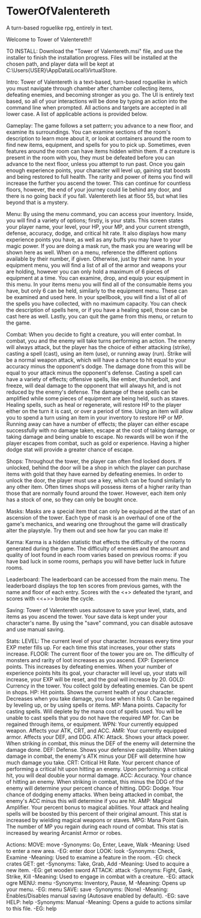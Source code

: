 # TowerOfValentereth
A turn-based roguelike rpg, entirely in text.

Welcome to Tower of Valentereth!!

TO INSTALL:
	Download the "Tower of Valentereth.msi" file, and use the installer to finish the installation progress. Files will be installed at the chosen
	path, and player data will be kept at C:\Users\{USER}\AppData\Local\VirtualStore.

Intro:
    Tower of Valentereth is a text-based, turn-based roguelike in which you must navigate through chamber after chamber collecting items,
    defeating enemies, and becoming stronger as you go. The UI is entirely text based, so all of your interactions will be done by typing
    an action into the command line when prompted. All actions and targets are accepted in all lower case. A list of applicable actions
    is provided below.

Gameplay:
    The game follows a set pattern; you advance to a new floor, and examine its surroundings. You can examine sections of the room's
    description to learn more about it, or look at containers around the room to find new items, equipment, and spells for you to pick up.
    Sometimes, even features around the room can have items hidden within them.
    If a creature is present in the room with you, they must be defeated before you can advance to the next floor, unless you attempt to run past.
    Once you gain enough experience points, your character will level up, gaining stat boosts and being restored to full health. The rarity and
    power of items you find will increase the further you ascend the tower. This can continue for countless floors, however, the end of your journey
    could lie behind any door, and there is no going back if you fall. Valentereth lies at floor 55, but what lies beyond that is a mystery.

Menu:
    By using the menu command, you can access your inventory. Inside, you will find a variety of options; firstly, is your stats. This screen
    states your player name, your level, your HP, your MP, and your current strength, defense, accuracy, dodge, and critical hit rate. It also
    displays how many experience points you have, as well as any buffs you may have to your magic power. If you are doing a mask run, the mask
    you are wearing will be shown here as well. When on a menu, reference the different options available by their number, if given. Otherwise, just
    by their name.
    In your equipment menu, you will find a list of all of the armor and weapons your are holding, however you can only hold a maximum of 6 pieces of
    equipment at a time. You can examine, drop, and equip your equipment in this menu. In your items menu you will find all of the consumable
    items you have, but only 6 can be held, similarly to the equipment menu. These can be examined and used here. In your spellbook, you will
    find a list of all of the spells you have collected, with no maximum capacity. You can check the description of spells here, or if you
    have a healing spell, those can be cast here as well. Lastly, you can quit the game from this menu, or return to the game.

Combat:
    When you decide to fight a creature, you will enter combat. In combat, you and the enemy will take turns performing an action. The
    enemy will always attack, but the player has the choice of either attacking (strike), casting a spell (cast), using an item
    (use), or running away (run). Strike will be a normal weapon attack, which will have a chance to hit equal to your accuracy minus the opponent's
    dodge. The damage done from this will be equal to your attack minus the opponent's defense. Casting a spell can have a variety of effects;
    offensive spells, like ember, thunderbolt, and freeze, will deal damage to the opponent that will always hit, and is not reduced by
    the enemy's defense. The damage of these spells can be amplified while some pieces of equipment are being held, such as staves. Healing spells,
    such as heal or regenerate, will restore HP to the player either on the turn it is cast, or over a period of time. Using an item will allow you
    to spend a turn using an item in your inventory to restore HP or MP.
    Running away can have a number of effects; the player can either escape successfully with no damage taken, escape at the cost of taking damage,
    or taking damage and being unable to escape. No rewards will be won if the player escapes from combat, such as gold or experience. Having a higher
    dodge stat will provide a greater chance of escape.

Shops:
    Throughout the tower, the player can often find locked doors. If unlocked, behind the door will be a shop in which the player can purchase items
    with gold that they have earned by defeating enemies. In order to unlock the door, the player must use a key, which can be found similarly to any
    other item. Often times shops will possess items of a higher rarity than those that are normally found around the tower. However, each item only
    has a stock of one, so they can only be bought once.

Masks:
    Masks are a special item that can only be equipped at the start of an ascension of the tower. Each type of mask is an overhaul of one of the game's
    mechanics, and wearing one throughout the game will drastically alter the playstyle. Try them out and see how far you can make it!

Karma:
    Karma is a hidden statistic that effects the difficulty of the rooms generated during the game. The difficulty of enemies and the amount and quality
    of loot found in each room varies based on previous rooms: if you have bad luck in some rooms, perhaps you will have better luck in future rooms.

Leaderboard:
    The leaderboard can be accessed from the main menu. The leaderboard displays the top ten scores from previous games, with the name and floor of each
    entry. Scores with the <+> defeated the tyrant, and scores with <<+>> broke the cycle.

Saving:
    Tower of Valentereth uses autosave to save your level, stats, and items as you ascend the tower. Your save data is kept under your character's name.
    By using the "save" command, you can disable autosave and use manual saving.

Stats:
    LEVEL: The current level of your character. Increases every time your EXP meter fills up. For each time this stat increases, your other stats increase.
    FLOOR: The current floor of the tower you are on. The difficulty of monsters and rarity of loot increases as you ascend.
    EXP: Experience points. This increases by defeating enemies. When your number of experience points hits its goal, your character will level up, your
        stats will increase, your EXP will be reset, and the goal will increase by 20.
    GOLD: Currency in the tower. You collect gold by defeating enemies. Can be spent in shops.
    HP: Hit points. Shows the current health of your character. Decreases when you take damage, you lose when it hits 0. Can be regained by leveling up,
        or by using spells or items.
    MP: Mana points. Capacity for casting spells. Will deplete by the mana cost of spells used. You will be unable to cast spells that you do not have the
        required MP for. Can be regained through items, or equipment.
    WPN: Your currently equipped weapon. Affects your ATK, CRT, and ACC.
    AMR: Your currently equipped armor. Affects your DEF, and DDG.
    ATK: Attack. Shows your attack power. When striking in combat, this minus the DEF of the enemy will determine the damage done.
    DEF: Defense. Shows your defensive capability. When taking damage in combat, the enemy's ATK minus your DEF will determine how much damage you take.
    CRT: Critical Hit Rate. Your percent chance of performing a critical hit upon hitting an enemy. Upon performing a critical hit, you will deal double
        your normal damage.
    ACC: Accuracy. Your chance of hitting an enemy. When striking in combat, this minus the DDG of the enemy will determine your percent chance of hitting.
    DDG: Dodge. Your chance of dodging enemy attacks. When being attacked in combat, the enemy's ACC minus this will determine if you are hit.
    AMP: Magical Amplifier. Your percent bonus to magical abilities. Your attack and healing spells will be boosted by this percent of their original amount.
        This stat is increased by wielding magical weapons or staves.
    MPG: Mana Point Gain. The number of MP you regain during each round of combat. This stat is increased by wearing Arcanist Armor or robes.

Actions:
    MOVE: move <target>
        -Synonyms: Go, Enter, Leave, Walk
        -Meaning: Used to enter a new area.
        -EG: enter door
    LOOK: look <target>
        -Synonyms: Check, Examine
        -Meaning: Used to examine a feature in the room.
        -EG: check crates
    GET: get <target>
        -Synonyms: Take, Grab, Add
        -Meaning: Used to acquire a new item.
        -EG: get wooden sword
    ATTACK: attack <target>
        -Synonyms: Fight, Gank, Strike, Kill
        -Meaning: Used to engage in combat with a creature.
        -EG: attack ogre
    MENU: menu
        -Synonyms: Inventory, Pause, M
        -Meaning: Opens up your menu.
        -EG: menu
    SAVE: save
	    -Synonyms: (None)
	    -Meaning: Enables/Disables manual saving (Autosave enabled by default).
	    -EG: save
    HELP: help
	    -Synonyms: Manual
	    -Meaning: Opens a guide to actions similar to this file.
	    -EG: help
